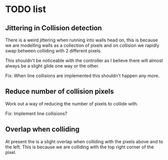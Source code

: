 TODO list
=========

Jittering in Collision detection
--------------------------------

There is a weird jittering when running into walls head on, this is because we
are modelling walls as a collection of pixels and on collision we rapidly swap
between colliding with 2 different pixels.

This shouldn't be noticeable with the controller as I believe there will almost
always be a slight glide one way or the other.

Fix: When line collisions are implemented this shouldn't happen any more.


Reduce number of collision pixels
---------------------------------

Work out a way of reducing the number of pixels to collide with.

Fix: Implement line collisions?


Overlap when colliding
----------------------

At present the is a slight overlap when colliding with the pixels above and to
the left. This is because we are colliding with the top right corner of the
pixel.
